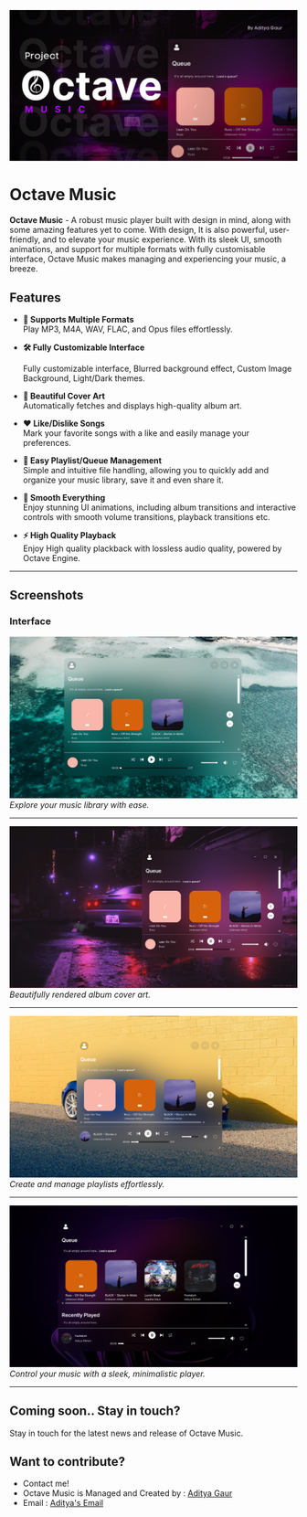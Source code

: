 ![Alt text](https://github.com/xdityagr/OctaveMusic/blob/main/preview/OctaveMusicBanner.png?raw=true)

# Octave Music 

 **Octave Music** - A robust music player built with design in mind, along with some amazing features yet to come. With design, It is also powerful, user-friendly, and  to elevate your music experience. With its sleek UI, smooth animations, and support for multiple formats with fully customisable interface, Octave Music makes managing and experiencing your music, a breeze.



## Features

- **🎵 Supports Multiple Formats**  
  Play MP3, M4A, WAV, FLAC, and Opus files effortlessly.
  
- **🛠 Fully Customizable Interface**
  
  Fully customizable interface, Blurred background effect, Custom Image Background, Light/Dark themes.
  
- **🎨 Beautiful Cover Art**  
  Automatically fetches and displays high-quality album art.

- **❤️ Like/Dislike Songs**  
  Mark your favorite songs with a like and easily manage your preferences.

- **📁 Easy Playlist/Queue Management**  
  Simple and intuitive file handling, allowing you to quickly add and organize your music library, save it and even share it. 

- **🔄 Smooth Everything**  
  Enjoy stunning UI animations, including album transitions and interactive controls with smooth volume transitions, playback transitions etc.

- **⚡ High Quality Playback**  
  Enjoy High quality plackback with lossless audio quality, powered by Octave Engine.

---

## Screenshots

### Interface
![Main Interface](https://github.com/xdityagr/OctaveMusic/blob/main/preview/Screenshot1.png?raw=true)
*Explore your music library with ease.*

---

![Main Interface 2](https://github.com/xdityagr/OctaveMusic/blob/main/preview/Screenshot2.png?raw=true)
*Beautifully rendered album cover art.*

---

![Main Interface 3](https://github.com/xdityagr/OctaveMusic/blob/main/preview/Screenshot3.png?raw=true)
*Create and manage playlists effortlessly.*

---

![Main Interface 4](https://github.com/xdityagr/OctaveMusic/blob/main/preview/Screenshot4.png?raw=true)
*Control your music with a sleek, minimalistic player.*

---

## Coming soon.. Stay in touch?
Stay in touch for the latest news and release of Octave Music.

## Want to contribute? 
- Contact me!
- Octave Music is Managed and Created by : [Aditya Gaur](https://github.com/xdityagr/)
- Email : [Aditya's Email](adityagaur.home@gmail.com)
